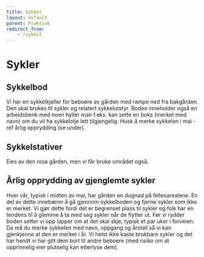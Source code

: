 ```yaml
---
title: Sykkel
layout: default
parent: Praktisk
redirect_from:
    - /sykkel
---
```


# Sykler

## Sykkelbod
Vi har en sykkelkjeller for beboere av gården med rampe ned fra bakgården. Den skal brukes til sykler og relatert sykkelutstyr. Boden inneholder også en arbeidsbenk med noen hyller man f.eks. kan sette en boks (merket med navn) om du vil ha sykkelolje lett tilgjengelig. Husk å merke sykkelen i mai - ref årlig opprydding (se under).

## Sykkelstativer
Eies av den rosa gården, men vi får bruke området også.

## Årlig opprydding av gjenglemte sykler
Hver vår, typisk i midten av mai, har gården en dugnad på fellesarealene. En del av dette innebærer å gå gjennom sykkelboden og fjerne sykler som ikke er merket. Vi gjør dette fordi det er begrenset plass til sykler og folk har en tendens til å glemme å ta med seg sykler når de flytter ut. Før vi rydder boden setter vi opp lapper om at det skal skje, typisk et par uker i forveien. Da må du merke sykkelen med navn, oppgang og årstall så vi kan gjenkjenne at den er merket i år. Vi helst ikke kaste brukbare sykler og det har hendt vi har gitt dem bort til andre beboere (med risiko om at opprinnelig eier plutselig kan etterlyse dem).
